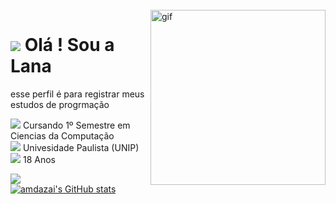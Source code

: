 <br>
<img align="right" widgth="298" height="280" alt="gif" src="https://media.tenor.com/BZKyV5_iZM4AAAAC/cat-anime.gif">

![](https://watermelon.crd.co/assets/images/gallery02/cd994130.gif?v=172e6d61) Olá ! Sou a Lana 
============================================================================================================================

esse perfil é para registrar meus estudos de progrmação

![](https://watermelon.crd.co/assets/images/gallery01/697bf9b2_original.gif?v=172e6d61)  Cursando 1º Semestre em Ciencias da Computação <br>
![](https://watermelon.crd.co/assets/images/gallery01/a284e424_original.gif?v=172e6d61) Univesidade Paulista (UNIP) <br>
![](https://watermelon.crd.co/assets/images/gallery01/f7e09364_original.gif?v=172e6d61) 18 Anos <br>

![](https://watermelon.crd.co/assets/images/gallery15/0d9e1cea.gif?v=172e6d61)
<br>
<a href="http://www.github.com/amdazai"><img src="https://github-readme-stats.vercel.app/api?username=amdazai&show_icons=true&hide=&count_private=true&title_color=ec4899&text_color=000000&icon_color=ec4899&bg_color=ffffff&hide_border=true&show_icons=true" alt="amdazai's GitHub stats" /></a>
